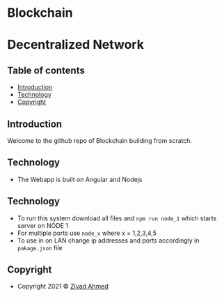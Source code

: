 # Blockchain
# Decentralized Network
## Table of contents
- [Introduction](#introduction)
- [Technology](#Technology)
- [Copyright](#Copyright)

## Introduction
Welcome to the github repo of Blockchain building from scratch.

## Technology
- The Webapp is built on Angular and Nodejs

## Technology
- To run this system download all files and `npm run node_1` which starts server on NODE 1
- For multiple ports use `node_x` where x = 1,2,3,4,5
- To use in on LAN change ip addresses and ports accordingly in `pakage.json` file

## Copyright

- Copyright 2021 © [Ziyad Ahmed](https://github.com/ZiyadAhmed910)
